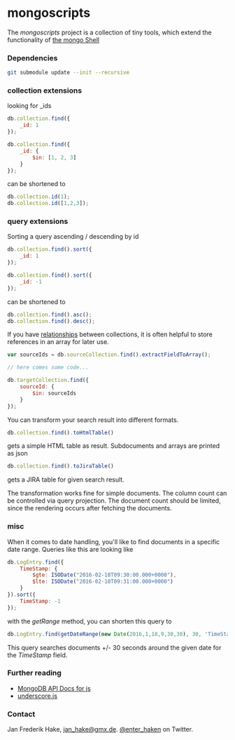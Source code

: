 mongoscripts
============

The *mongoscripts* project is a collection of tiny tools, which extend the functionality of [the mongo Shell](https://docs.mongodb.org/manual/mongo)

### Dependencies

```bash
git submodule update --init --recursive
```

### collection extensions

looking for \_ids
 
```javascript
db.collection.find({
    _id: 1
});

db.collection.find({
    _id: {
        $in: [1, 2, 3]
    }
});
```

can be shortened to

```javascript
db.collection.id(1);
db.collection.id([1,2,3]);
```

### query extensions

Sorting a query ascending / descending by id

```javascript
db.collection.find().sort({
    _id: 1
});

db.collection.find().sort({
    _id: -1
});
```

can be shortened to

```javascript
db.collection.find().asc();
db.collection.find().desc();
```

If you have [relationships](https://docs.mongodb.org/manual/tutorial/model-referenced-one-to-many-relationships-between-documents/) between collections, it is often helpful to store references in an array for later use.


```javascript
var sourceIds = db.sourceCollection.find().extractFieldToArray();

// here comes some code...

db.targetCollection.find({
    sourceId: {
        $in: sourceIds
    }
});
```

You can transform your search result into different formats.


```javascript
db.collection.find().toHtmlTable()

```

gets a simple HTML table as result. Subdocuments and arrays are printed as json


```javascript
db.collection.find().toJiraTable()

```

gets a JIRA table for given search result.

The transformation works fine for simple documents. The column count can be controlled via query projection. 
The document count should be limited, since the rendering occurs after fetching the documents. 

### misc

When it comes to date handling, you'll like to find documents in a specific date range. Queries like this are looking like

```javascript
db.LogEntry.find({
    TimeStamp: {
        $gte: ISODate("2016-02-18T09:30:00.000+0000"),
        $lte: ISODate("2016-02-18T09:31:00.000+0000")
    }
}).sort({
    TimeStamp: -1
});
```

with the *getRange* method, you can shorten this query to

```javascript
db.LogEntry.find(getDateRange(new Date(2016,1,18,9,30,30), 30, 'TimeStamp'))

```
This query searches documents +/- 30 seconds around the given date for the *TimeStamp* field.

### Further reading

* [MongoDB API Docs for js](https://api.mongodb.org/js)
* [underscore.js](http://underscorejs.org/)

### Contact

Jan Frederik Hake, <jan_hake@gmx.de>. [@enter\_haken](https://twitter.com/enter_haken) on Twitter.
